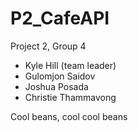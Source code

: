 # P2_CafeAPI
Project 2, Group 4

- Kyle Hill (team leader)
- Gulomjon Saidov
- Joshua Posada
- Christie Thammavong

Cool beans, cool cool beans
